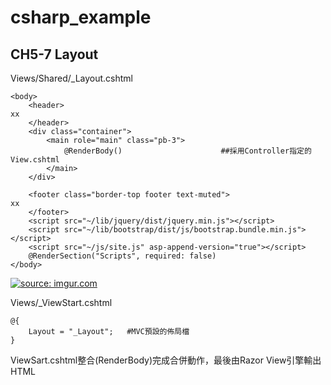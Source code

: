 # csharp_example

## CH5-7 Layout

Views/Shared/_Layout.cshtml
```
<body>
    <header>
xx
    </header>
    <div class="container">
        <main role="main" class="pb-3">
            @RenderBody()                      ##採用Controller指定的View.cshtml
        </main>
    </div>

    <footer class="border-top footer text-muted">
xx
    </footer>
    <script src="~/lib/jquery/dist/jquery.min.js"></script>
    <script src="~/lib/bootstrap/dist/js/bootstrap.bundle.min.js"></script>
    <script src="~/js/site.js" asp-append-version="true"></script>
    @RenderSection("Scripts", required: false)
</body>
```

<a href="https://imgur.com/e1KpxCn"><img src="https://i.imgur.com/e1KpxCn.png" title="source: imgur.com" /></a>


Views/_ViewStart.cshtml
```
@{
    Layout = "_Layout";   #MVC預設的佈局檔
}
```

ViewSart.cshtml整合(RenderBody)完成合併動作，最後由Razor View引擎輸出HTML